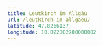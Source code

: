 ```yaml
---
title: Leutkirch im Allgäu
url: /leutkirch-im-allgaeu/
latitude: 47.8266137
longitude: 10.022802700000002
---
```

